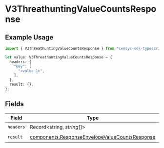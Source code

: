 # V3ThreathuntingValueCountsResponse

## Example Usage

```typescript
import { V3ThreathuntingValueCountsResponse } from "censys-sdk-typescript/models/operations";

let value: V3ThreathuntingValueCountsResponse = {
  headers: {
    "key": [
      "<value 1>",
    ],
  },
  result: {},
};
```

## Fields

| Field                                                                                                            | Type                                                                                                             | Required                                                                                                         | Description                                                                                                      |
| ---------------------------------------------------------------------------------------------------------------- | ---------------------------------------------------------------------------------------------------------------- | ---------------------------------------------------------------------------------------------------------------- | ---------------------------------------------------------------------------------------------------------------- |
| `headers`                                                                                                        | Record<string, *string*[]>                                                                                       | :heavy_check_mark:                                                                                               | N/A                                                                                                              |
| `result`                                                                                                         | [components.ResponseEnvelopeValueCountsResponse](../../models/components/responseenvelopevaluecountsresponse.md) | :heavy_check_mark:                                                                                               | N/A                                                                                                              |